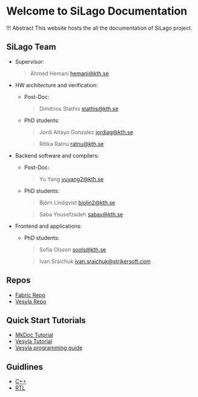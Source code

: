 # Welcome to SiLago Documentation

!!! Abstract
	This website hosts the all the documentation of SiLago project.

## SiLago Team

- Supervisor:

  > Ahmed Hemani <hemani@kth.se>

- HW architecture and verification:
  - Post-Doc:

    > Dimitrios Stathis <stathis@kth.se>

  - PhD students:

    > Jordi Altayo Gonzalez <jordiag@kth.se>

    > Ritika Ratnu <ratnu@kth.se>

- Backend software and compilers:
  - Post-Doc:

    > Yu Yang <yuyang2@kth.se>

  - PhD students:

    > Björn Lindqvist	<bjolin2@kth.se>

    > Saba Yousefzadeh <sabay@kth.se>

- Frontend and applications:
  - PhD students:

    > Sofia Olsson <sools@kth.se>

    > Ivan Sraichuk <ivan.sraichuk@strikersoft.com>

## Repos
- [Fabric Repo](https://github.com/silagokth/fabric)
- [Vesyla Repo](https://github.com/silagokth/vesyla)

## Quick Start Tutorials
- [MkDoc Tutorial](Guideline/Mkdocs-tutorial)
- [Vesyla Tutorial](Docs/ToolChain/Vesyla/Tutorial)
- [Vesyla programming guide](Docs/ToolChain/Vesyla/ProgrammingGuide)

## Guidlines
- [C++](Guideline/Style-guide-cpp)
- [RTL](Guideline/Style-guide-rtl)
